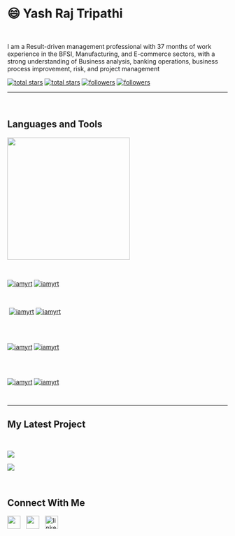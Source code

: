 <h1>😄 Yash Raj Tripathi</h1>
<br /> 


                    

<p align="left">I am a Result-driven management professional with 37 months of work
experience in the BFSI, Manufacturing, and E-commerce sectors, with a
strong understanding of Business analysis, banking operations,
business process improvement, risk, and project management</p>
<p align="left"> 
  <a href="https://github.com/iamyrt?tab=repositories&sort=stargazers#gh-light-mode-only">
    <img alt="total stars" title="Total stars on GitHub" src="https://custom-icon-badges.demolab.com/github/stars/iamyrt?color=3ea97d&style=for-the-badge&labelColor=40b682&logo=star#gh-light-mode-only"/></a>
  
  <a href="https://github.com/iamyrt?tab=repositories&sort=stargazers#gh-dark-mode-only">
    <img alt="total stars" title="Total stars on GitHub" src="https://custom-icon-badges.demolab.com/github/stars/iamyrt?color=655489&style=for-the-badge&labelColor=c691e9&logo=star#gh-dark-mode-only"/></a>
  
  <a href="https://github.com/iamyrt?tab=followers#gh-light-mode-only">
    <img alt="followers" title="Follow me on Github" src="https://custom-icon-badges.demolab.com/github/followers/iamyrt?color=2c4954&labelColor=2c3e50&style=for-the-badge&logo=person-add&label=Follow&logoColor=white#gh-light-mode-only"/></a>
    
  <a href="https://github.com/iamyrt?tab=followers#gh-dark-mode-only">
    <img alt="followers" title="Follow me on Github" src="https://custom-icon-badges.demolab.com/github/followers/iamyrt?color=dacc84&labelColor=f9e692&style=for-the-badge&logo=person-add&label=Follow&logoColor=white#gh-dark-mode-only"/></a>
</p>

---
<br />

                    

<h2>Languages and Tools</h2> 
<p align="left">
<img width="280px"  src="https://skillicons.dev/icons?i=PowerBI,SQL,Microsoft Office,Excel,Word,Powerpoint&perline=9"  />
</p>
<br />

                    

<p><a href="https://github.com/iamyrt#gh-dark-mode-only" target="_blank"><img align="center" src="https://github-readme-stats.vercel.app/api/top-langs/?username=iamyrt&langs_count=6&show_icon=true&layout=compact&theme=nightowl#gh-dark-mode-only" alt="iamyrt" /></a>
  <a href="https://github.com/iamyrt#gh-light-mode-only" target="_blank"><img align="center" src="https://github-readme-stats.vercel.app/api/top-langs/?username=iamyrt&langs_count=6&show_icon=true&layout=compact&theme=vue#gh-light-mode-only" alt="iamyrt" /></a>
</p>

<br />

<p>&nbsp;<a href="https://github.com/iamyrt#gh-dark-mode-only" target="_blank"><img align="center" src="https://github-readme-stats.vercel.app/api?username=iamyrt&count_private=true&show_icons=true&theme=nightowl#gh-dark-mode-only" alt="iamyrt" /></a>
<a href="https://github.com/iamyrt#gh-light-mode-only" target="_blank"><img align="center" src="https://github-readme-stats.vercel.app/api?username=iamyrt&count_private=true&show_icons=true&theme=vue#gh-light-mode-only" alt="iamyrt" /></a>
</p> 
<br>
<br />

<p><a href="https://github.com/iamyrt#gh-dark-mode-only" target="_blank"><img align="center" src="https://streak-stats.demolab.com?user=iamyrt&theme=nightowl#gh-dark-mode-only" alt="iamyrt"/></a>
<a href="https://github.com/iamyrt#gh-light-mode-only" target="_blank"><img align="center" src="https://streak-stats.demolab.com?user=iamyrt&theme=vue#gh-light-mode-only" alt="iamyrt"/></a></p>
<br/>
<br />

<p><a href="https://github.com/iamyrt#gh-dark-mode-only" target="_blank"><img align="center" src="https://github-readme-activity-graph.cyclic.app/graph?username=iamyrt&theme=nightowl#gh-dark-mode-only" alt="iamyrt" /></a>
<a href="https://github.com/iamyrt#gh-light-mode-only" target="_blank"><img align="center" src="https://github-readme-activity-graph.cyclic.app/graph?username=iamyrt&theme=vue#gh-light-mode-only" alt="iamyrt" /></a></p>
<br/>

---


                    

<h2>My Latest Project</h2> 
<br />
<p><a href="https://github.com/iamyrt/#gh-dark-mode-only" target="_blank"><img align="center" src="https://github-readme-stats.vercel.app/api/pin/?username=iamyrt&repo=&theme=nightowl&show_owner=true#gh-dark-mode-only"/></a></p>
<p><a href="https://github.com/iamyrt/#gh-light-mode-only" target="_blank"><img align="center" src="https://github-readme-stats.vercel.app/api/pin/?username=iamyrt&repo=&theme=vue&show_owner=true#gh-light-mode-only"/></a></p>
<br />


                    

<h2>Connect With Me</h2> 
<p align="left">
<a href="https://twitter.com/" target="_blank"><img align="left" width="30px" style="padding-right:10px;" src="https://raw.githubusercontent.com/rahuldkjain/github-profile-readme-generator/master/src/images/icons/Social/twitter.svg" alt="" /></a>
<a href="https://instagram.com/" target="_blank"><img align="left" width="30px" style="padding-right:10px" src="https://raw.githubusercontent.com/rahuldkjain/github-profile-readme-generator/master/src/images/icons/Social/instagram.svg" alt="" /></a>
<a href="https://www.linkedin.com/in/iamyrt/" target="_blank"><img align="left" alt="linkedin" width="30px" style="padding-right: 10px;" src="https://cdn.jsdelivr.net/gh/devicons/devicon/icons/linkedin/linkedin-original.svg" /></a>
</p>

                

            
